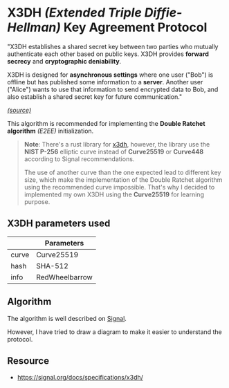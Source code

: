 # X3DH *(Extended Triple Diffie-Hellman)* Key Agreement Protocol

"X3DH establishes a shared secret key between two parties who mutually authenticate each other based on public keys. X3DH provides **forward secrecy** and **cryptographic deniability**.

X3DH is designed for **asynchronous settings** where one user ("Bob") is offline but has published some information to a **server**. Another user ("Alice") wants to use that information to send encrypted data to Bob, and also establish a shared secret key for future communication." 

*[(source)](https://signal.org/docs/specifications/x3dh/#introduction)*

This algorithm is recommended for implementing the **Double Ratchet algorithm** *(E2EE)*  initialization.

> **Note**: There's a rust library for [x3dh](https://github.com/dione-software/x3dh-ke), however, the library use the **NIST P-256** elliptic curve instead of **Curve25519** or **Curve448** according to Signal recommendations.
>
> The use of another curve than the one expected lead to different key size, which make the implementation of the Double Ratchet algorithm using the recommended curve impossible. That's why I decided to implemented my own X3DH using the **Curve25519** for learning purpose.

## X3DH parameters used

|       |  Parameters    |
|-------|----------------|
| curve | Curve25519     |
| hash  | SHA-512        |
| info  | RedWheelbarrow |

## Algorithm

The algorithm is well described on [Signal](https://signal.org/docs/specifications/x3dh/).

However, I have tried to draw a diagram to make it easier to understand the protocol.

## Resource
- https://signal.org/docs/specifications/x3dh/
